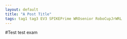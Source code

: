 ```yaml
---
layout: default
title: "A Post Title"
tags: tag1 tag3 EV3 SPIKEPrime WROsenior RoboCupJrWRL
---
```


#Test
test
exam